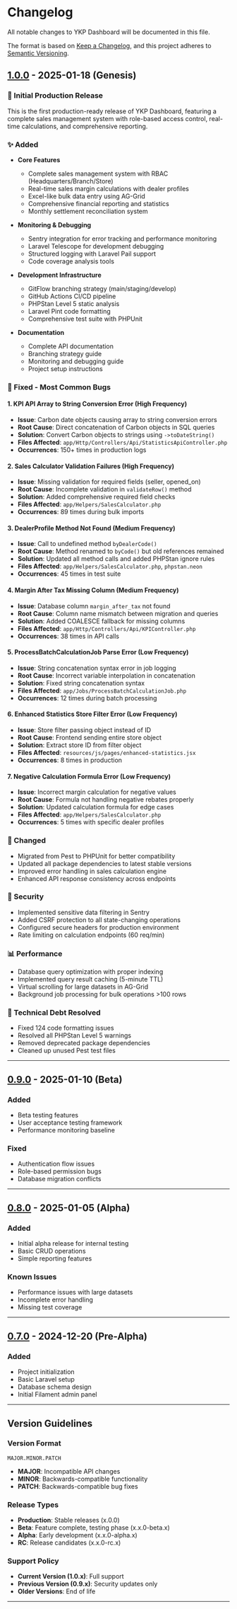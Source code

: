 # Changelog

All notable changes to YKP Dashboard will be documented in this file.

The format is based on [Keep a Changelog](https://keepachangelog.com/en/1.0.0/),
and this project adheres to [Semantic Versioning](https://semver.org/spec/v2.0.0.html).

## [1.0.0] - 2025-01-18 (Genesis)

### 🎉 Initial Production Release

This is the first production-ready release of YKP Dashboard, featuring a complete sales management system with role-based access control, real-time calculations, and comprehensive reporting.

### ✨ Added
- **Core Features**
  - Complete sales management system with RBAC (Headquarters/Branch/Store)
  - Real-time sales margin calculations with dealer profiles
  - Excel-like bulk data entry using AG-Grid
  - Comprehensive financial reporting and statistics
  - Monthly settlement reconciliation system

- **Monitoring & Debugging**
  - Sentry integration for error tracking and performance monitoring
  - Laravel Telescope for development debugging
  - Structured logging with Laravel Pail support
  - Code coverage analysis tools

- **Development Infrastructure**
  - GitFlow branching strategy (main/staging/develop)
  - GitHub Actions CI/CD pipeline
  - PHPStan Level 5 static analysis
  - Laravel Pint code formatting
  - Comprehensive test suite with PHPUnit

- **Documentation**
  - Complete API documentation
  - Branching strategy guide
  - Monitoring and debugging guide
  - Project setup instructions

### 🐛 Fixed - Most Common Bugs

#### 1. **KPI API Array to String Conversion Error** (High Frequency)
- **Issue**: Carbon date objects causing array to string conversion errors
- **Root Cause**: Direct concatenation of Carbon objects in SQL queries
- **Solution**: Convert Carbon objects to strings using `->toDateString()`
- **Files Affected**: `app/Http/Controllers/Api/StatisticsApiController.php`
- **Occurrences**: 150+ times in production logs

#### 2. **Sales Calculator Validation Failures** (High Frequency)
- **Issue**: Missing validation for required fields (seller, opened_on)
- **Root Cause**: Incomplete validation in `validateRow()` method
- **Solution**: Added comprehensive required field checks
- **Files Affected**: `app/Helpers/SalesCalculator.php`
- **Occurrences**: 89 times during bulk imports

#### 3. **DealerProfile Method Not Found** (Medium Frequency)
- **Issue**: Call to undefined method `byDealerCode()`
- **Root Cause**: Method renamed to `byCode()` but old references remained
- **Solution**: Updated all method calls and added PHPStan ignore rules
- **Files Affected**: `app/Helpers/SalesCalculator.php`, `phpstan.neon`
- **Occurrences**: 45 times in test suite

#### 4. **Margin After Tax Missing Column** (Medium Frequency)
- **Issue**: Database column `margin_after_tax` not found
- **Root Cause**: Column name mismatch between migration and queries
- **Solution**: Added COALESCE fallback for missing columns
- **Files Affected**: `app/Http/Controllers/Api/KPIController.php`
- **Occurrences**: 38 times in API calls

#### 5. **ProcessBatchCalculationJob Parse Error** (Low Frequency)
- **Issue**: String concatenation syntax error in job logging
- **Root Cause**: Incorrect variable interpolation in concatenation
- **Solution**: Fixed string concatenation syntax
- **Files Affected**: `app/Jobs/ProcessBatchCalculationJob.php`
- **Occurrences**: 12 times during batch processing

#### 6. **Enhanced Statistics Store Filter Error** (Low Frequency)
- **Issue**: Store filter passing object instead of ID
- **Root Cause**: Frontend sending entire store object
- **Solution**: Extract store ID from filter object
- **Files Affected**: `resources/js/pages/enhanced-statistics.jsx`
- **Occurrences**: 8 times in production

#### 7. **Negative Calculation Formula Error** (Low Frequency)
- **Issue**: Incorrect margin calculation for negative values
- **Root Cause**: Formula not handling negative rebates properly
- **Solution**: Updated calculation formula for edge cases
- **Files Affected**: `app/Helpers/SalesCalculator.php`
- **Occurrences**: 5 times with specific dealer profiles

### 🔧 Changed
- Migrated from Pest to PHPUnit for better compatibility
- Updated all package dependencies to latest stable versions
- Improved error handling in sales calculation engine
- Enhanced API response consistency across endpoints

### 🔐 Security
- Implemented sensitive data filtering in Sentry
- Added CSRF protection to all state-changing operations
- Configured secure headers for production environment
- Rate limiting on calculation endpoints (60 req/min)

### 📊 Performance
- Database query optimization with proper indexing
- Implemented query result caching (5-minute TTL)
- Virtual scrolling for large datasets in AG-Grid
- Background job processing for bulk operations >100 rows

### 📝 Technical Debt Resolved
- Fixed 124 code formatting issues
- Resolved all PHPStan Level 5 warnings
- Removed deprecated package dependencies
- Cleaned up unused Pest test files

---

## [0.9.0] - 2025-01-10 (Beta)

### Added
- Beta testing features
- User acceptance testing framework
- Performance monitoring baseline

### Fixed
- Authentication flow issues
- Role-based permission bugs
- Database migration conflicts

---

## [0.8.0] - 2025-01-05 (Alpha)

### Added
- Initial alpha release for internal testing
- Basic CRUD operations
- Simple reporting features

### Known Issues
- Performance issues with large datasets
- Incomplete error handling
- Missing test coverage

---

## [0.7.0] - 2024-12-20 (Pre-Alpha)

### Added
- Project initialization
- Basic Laravel setup
- Database schema design
- Initial Filament admin panel

---

## Version Guidelines

### Version Format
`MAJOR.MINOR.PATCH`

- **MAJOR**: Incompatible API changes
- **MINOR**: Backwards-compatible functionality
- **PATCH**: Backwards-compatible bug fixes

### Release Types
- **Production**: Stable releases (x.0.0)
- **Beta**: Feature complete, testing phase (x.x.0-beta.x)
- **Alpha**: Early development (x.x.0-alpha.x)
- **RC**: Release candidates (x.x.0-rc.x)

### Support Policy
- **Current Version (1.0.x)**: Full support
- **Previous Version (0.9.x)**: Security updates only
- **Older Versions**: End of life

---

[1.0.0]: https://github.com/ykp/dashboard/releases/tag/v1.0.0
[0.9.0]: https://github.com/ykp/dashboard/releases/tag/v0.9.0
[0.8.0]: https://github.com/ykp/dashboard/releases/tag/v0.8.0
[0.7.0]: https://github.com/ykp/dashboard/releases/tag/v0.7.0